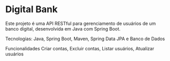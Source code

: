 # Digital Bank

Este projeto é uma API RESTful para gerenciamento de usuários de um banco digital, desenvolvida em Java com Spring Boot.


Tecnologias:
Java,
Spring Boot,
Maven,
Spring Data JPA e
Banco de Dados

Funcionalidades
Criar contas,
Excluir contas,
Listar usuários,
Atualizar usuários
